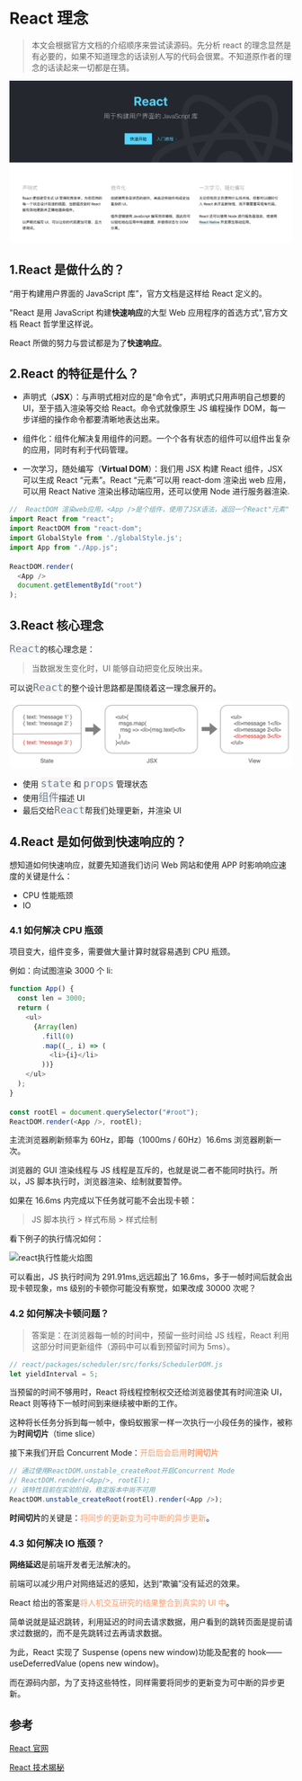 # React 理念

> 本文会根据官方文档的介绍顺序来尝试读源码。先分析 react 的理念显然是有必要的，如果不知道理念的话读别人写的代码会很累。不知道原作者的理念的话读起来一切都是在猜。

![React介绍](../img/react_what_is.png)

## 1.React 是做什么的？

“用于构建用户界面的 JavaScript 库”，官方文档是这样给 React 定义的。

"React 是用 JavaScript 构建**快速响应**的大型 Web 应用程序的首选方式",官方文档 React 哲学里这样说。

React 所做的努力与尝试都是为了**快速响应**。

## 2.React 的特征是什么？

- 声明式（**JSX**）：与声明式相对应的是“命令式”，声明式只用声明自己想要的 UI，至于插入渲染等交给 React。命令式就像原生 JS 编程操作 DOM，每一步详细的操作命令都要清晰地表达出来。

- 组件化：组件化解决复用组件的问题。一个个各有状态的组件可以组件出复杂的应用，同时有利于代码管理。

- 一次学习，随处编写（**Virtual DOM**）：我们用 JSX 构建 React 组件，JSX 可以生成 React “元素”。React “元素”可以用 react-dom 渲染出 web 应用，可以用 React Native 渲染出移动端应用，还可以使用 Node 进行服务器渲染.

```javascript
//  ReactDOM 渲染web应用，<App />是个组件，使用了JSX语法，返回一个React"元素"
import React from "react";
import ReactDOM from "react-dom";
import GlobalStyle from './globalStyle.js';
import App from "./App.js";

ReactDOM.render(
  <App />
  document.getElementById("root")
);
```

## 3.React 核心理念

<code style="color: #708090; background-color: #F5F5F5; font-size: 18px">React</code>的核心理念是：

> 当数据发生变化时，UI 能够自动把变化反映出来。

可以说<code style="color: #708090; background-color: #F5F5F5; font-size: 18px">React</code>的整个设计思路都是围绕着这一理念展开的。

![React理念](./img/react_base_idea.png)

- 使用 <code style="color: #708090; background-color: #F5F5F5; font-size: 18px">state</code> 和 <code style="color: #708090; background-color: #F5F5F5; font-size: 18px">props</code> 管理状态
- 使用<code style="color: #708090; background-color: #F5F5F5; font-size: 18px">组件</code>描述 UI
- 最后交给<code style="color: #708090; background-color: #F5F5F5; font-size: 18px">React</code>帮我们处理更新，并渲染 UI

## 4.React 是如何做到快速响应的？

想知道如何快速响应，就要先知道我们访问 Web 网站和使用 APP 时影响响应速度的关键是什么：

- CPU 性能瓶颈
- IO

### 4.1 如何解决 CPU 瓶颈

项目变大，组件变多，需要做大量计算时就容易遇到 CPU 瓶颈。

例如：向试图渲染 3000 个 li:

```javascript
function App() {
  const len = 3000;
  return (
    <ul>
      {Array(len)
        .fill(0)
        .map((_, i) => (
          <li>{i}</li>
        ))}
    </ul>
  );
}

const rootEl = document.querySelector("#root");
ReactDOM.render(<App />, rootEl);
```

主流浏览器刷新频率为 60Hz，即每（1000ms / 60Hz）16.6ms 浏览器刷新一次。

浏览器的 GUI 渲染线程与 JS 线程是互斥的，也就是说二者不能同时执行。所以，JS 脚本执行时，浏览器渲染、绘制就要暂停。

如果在 16.6ms 内完成以下任务就可能不会出现卡顿：

> JS 脚本执行 > 样式布局 > 样式绘制

看下例子的执行情况如何：

![react执行性能火焰图](https://p1-juejin.byteimg.com/tos-cn-i-k3u1fbpfcp/fa51f399dda1425a8f796f498a17d7f2~tplv-k3u1fbpfcp-watermark.image)

可以看出，JS 执行时间为 291.91ms,远远超出了 16.6ms，多于一帧时间后就会出现卡顿现象，ms 级别的卡顿你可能没有察觉，如果改成 30000 次呢？

### 4.2 如何解决卡顿问题？

> 答案是：在浏览器每一帧的时间中，预留一些时间给 JS 线程，React 利用这部分时间更新组件（源码中可以看到预留时间为 5ms）。

```javascript
// react/packages/scheduler/src/forks/SchedulerDOM.js
let yieldInterval = 5;
```

当预留的时间不够用时，React 将线程控制权交还给浏览器使其有时间渲染 UI，React 则等待下一帧时间到来继续被中断的工作。

这种将长任务分拆到每一帧中，像蚂蚁搬家一样一次执行一小段任务的操作，被称为**时间切片**（time slice）

接下来我们开启 Concurrent Mode：<span style="color: #ff9966">开启后会启用**时间切片**</span>

```javascript
// 通过使用ReactDOM.unstable_createRoot开启Concurrent Mode
// ReactDOM.render(<App/>, rootEl);
// 该特性目前在实验阶段，稳定版本中尚不可用
ReactDOM.unstable_createRoot(rootEl).render(<App />);
```

**时间切片**的关键是：<span style="color: #ff9966">将同步的更新变为可中断的异步更新</span>。

### 4.3 如何解决 IO 瓶颈？

**网络延迟**是前端开发者无法解决的。

前端可以减少用户对网络延迟的感知，达到“欺骗”没有延迟的效果。

React 给出的答案是<span style="color: #ff9966">将人机交互研究的结果整合到真实的 UI 中</span>。

简单说就是延迟跳转，利用延迟的时间去请求数据，用户看到的跳转页面是提前请求过数据的，而不是先跳转过去再请求数据。

为此，React 实现了 Suspense (opens new window)功能及配套的 hook——useDeferredValue (opens new window)。

而在源码内部，为了支持这些特性，同样需要将同步的更新变为可中断的异步更新。

## 参考

[React 官网](https://zh-hans.reactjs.org/)

[React 技术揭秘](https://react.iamkasong.com/preparation/idea.html)
